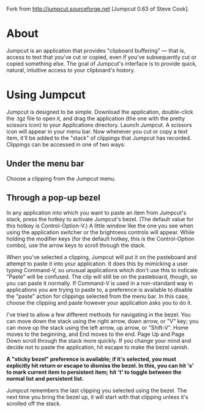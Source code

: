 Fork from http://jumpcut.sourceforge.net [Jumpcut 0.63 of Steve Cook].

About
=====
Jumpcut is an application that provides "clipboard buffering" — that is, access to text that you've cut or copied, even if you've subsequently cut or copied something else. The goal of Jumpcut's interface is to provide quick, natural, intuitive access to your clipboard's history.

Using Jumpcut
=============
Jumpcut is designed to be simple. Download the application, double-click the .tgz file to open it, and drag the application (the one with the pretty scissors icon) to your Applications directory. Launch Jumpcut. A scissors icon will appear in your menu bar. Now whenever you cut or copy a text item, it'll be added to the "stack" of clippings that Jumpcut has recorded. Clippings can be accessed in one of two ways:

Under the menu bar
------------------
Choose a clipping from the Jumpcut menu.

Through a pop-up bezel
----------------------
In any application into which you want to paste an item from Jumpcut's stack, press the hotkey to activate Jumpcut's bezel. (The default value for this hotkey is Control-Option-V.) A little window like the one you see when using the application switcher or the brightness controls will appear. While holding the modifier keys (for the default hotkey, this is the Control-Option combo), use the arrow keys to scroll through the stack.

When you've selected a clipping, Jumpcut will put it on the pasteboard and attempt to paste it into your application. It does this by mimicking a user typing Command-V, so unusual applications which don't use this to indicate "Paste" will be confused. The clip will still be on the pasteboard, though, so you can paste it normally. If Command-V is used in a non-standard way in applications you are trying to paste to, a preference is available to disable the "paste" action for clippings selected from the menu bar. In this case, choose the clipping and paste however your application asks you to do it.

I've tried to allow a few different methods for navigating in the bezel. You can move down the stack using the right arrow, down arrow, or "V" key; you can move up the stack using the left arrow, up arrow, or "Shift-V". Home moves to the beginning, and End moves to the end. Page Up and Page Down scroll through the stack more quickly. If you change your mind and decide not to paste the application, hit escape to make the bezel vanish. 

__A "sticky bezel" preference is available; if it's selected, you must explicitly hit return or escape to dismiss the bezel. In this, you can hit 's' to mark current item to persistent item; hit 't' to toggle between the normal list and persistent list.__

Jumpcut remembers the last clipping you selected using the bezel. The next time you bring the bezel up, it will start with that clipping unless it's scrolled off the stack.


